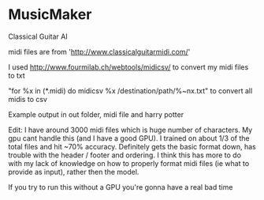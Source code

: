 # MusicMaker
Classical Guitar AI

midi files are from 'http://www.classicalguitarmidi.com/'

I used http://www.fourmilab.ch/webtools/midicsv/ to convert my midi files to txt

"for %x in (*.midi) do midicsv %x /destination/path/%~nx.txt" to convert all midis to csv

Example output in out folder, midi file and harry potter

Edit: I have around 3000 midi files which is huge number of characters. My gpu cant handle this (and I have a good GPU).
    I trained on about 1/3 of the total files and hit ~70% accuracy. Definitely gets the basic format down, has trouble
    with the header / footer and ordering. I think this has more to do with my lack of knowledge on how to properly
    format midi files (ie what to provide as input), rather then the model.
  
If you try to run this without a GPU you're gonna have a real bad time
